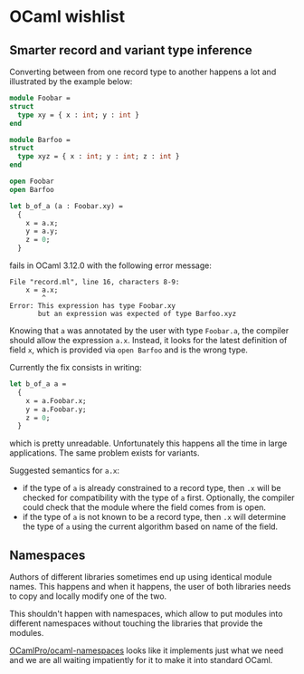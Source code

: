 OCaml wishlist
==============

Smarter record and variant type inference
-----------------------------------------

Converting between from one record type to another happens a lot
and illustrated by the example below:

```ocaml
module Foobar =
struct
  type xy = { x : int; y : int }
end

module Barfoo =
struct
  type xyz = { x : int; y : int; z : int }
end

open Foobar
open Barfoo

let b_of_a (a : Foobar.xy) =
  {
    x = a.x;
    y = a.y;
    z = 0;
  }
```

fails in OCaml 3.12.0 with the following error message:

```
File "record.ml", line 16, characters 8-9:
    x = a.x;
        ^
Error: This expression has type Foobar.xy
       but an expression was expected of type Barfoo.xyz
```

Knowing that `a` was annotated by the user with type `Foobar.a`,
the compiler should allow the expression `a.x`. Instead,
it looks for the latest definition of field `x`, which is provided
via `open Barfoo` and is the wrong type.

Currently the fix consists in writing:
```ocaml
let b_of_a a =
  {
    x = a.Foobar.x;
    y = a.Foobar.y;
    z = 0;
  }
```

which is pretty unreadable. Unfortunately this happens all the time in large 
applications. The same problem exists for variants.

Suggested semantics for `a.x`:

* if the type of `a` is already constrained to a record type, then 
  `.x` will be checked for compatibility with the type of `a` first.
  Optionally, the compiler could check that the module where the field comes
  from is open.
* if the type of `a` is not known to be a record type, then
  `.x` will determine the type of `a` using the current algorithm
  based on name of the field.


Namespaces
----------

Authors of different libraries sometimes end up using identical module
names. This happens and when it happens, the user of both libraries
needs to copy and locally modify one of the two.

This shouldn't happen with namespaces, which allow to put modules into
different namespaces without touching the libraries
that provide the modules.

[OCamlPro/ocaml-namespaces](https://github.com/OCamlPro/ocaml-namespaces)
looks like it implements just what we need and we are all waiting impatiently
for it to make it into standard OCaml.
